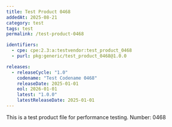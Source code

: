 ```yaml
---
title: Test Product 0468
addedAt: 2025-08-21
category: test
tags: test
permalink: /test-product-0468

identifiers:
  - cpe: cpe:2.3:a:testvendor:test_product_0468
  - purl: pkg:generic/test_product_0468@1.0.0

releases:
  - releaseCycle: "1.0"
    codename: "Test Codename 0468"
    releaseDate: 2025-01-01
    eol: 2026-01-01
    latest: "1.0.0"
    latestReleaseDate: 2025-01-01
---
```


This is a test product file for performance testing. Number: 0468
